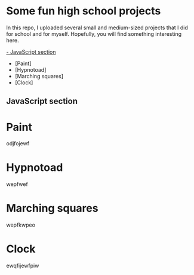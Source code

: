 # Some fun high school projects

In this repo, I uploaded several small and medium-sized projects that I did for school and for myself. Hopefully, you will find something interesting here.

[- JavaScript section](https://github.com/cmcshnik/some-fun-high-school-projects/blob/main/README.md#javascript-section)
* [Paint]
* [Hypnotoad]
* [Marching squares]
* [Clock]

## JavaScript section 

# Paint
odjfojewf

# Hypnotoad
wepfwef

# Marching squares
wepfkwpeo

# Clock
ewqfijewfpiw
